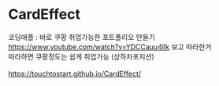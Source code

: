 # CardEffect

코딩애플 : 바로 쿠팡 취업가능한 포트폴리오 만들기
<br>
https://www.youtube.com/watch?v=YDCCauu4lIk 보고 따라한거
<br>
따라하면 쿠팡정도는 쉽게 취업가능 (상하차포지션)
<br><br>
https://touchtostart.github.io/CardEffect/
